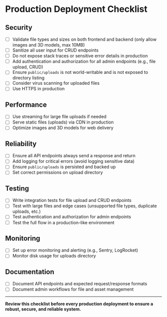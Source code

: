 # Production Deployment Checklist

## Security
- [ ] Validate file types and sizes on both frontend and backend (only allow images and 3D models, max 10MB)
- [ ] Sanitize all user input for CRUD endpoints
- [ ] Do not expose stack traces or sensitive error details in production
- [ ] Add authentication and authorization for all admin endpoints (e.g., file upload, CRUD)
- [ ] Ensure `public/uploads` is not world-writable and is not exposed to directory listing
- [ ] Consider virus scanning for uploaded files
- [ ] Use HTTPS in production

## Performance
- [ ] Use streaming for large file uploads if needed
- [ ] Serve static files (uploads) via CDN in production
- [ ] Optimize images and 3D models for web delivery

## Reliability
- [ ] Ensure all API endpoints always send a response and return
- [ ] Add logging for critical errors (avoid logging sensitive data)
- [ ] Ensure `public/uploads` is persisted and backed up
- [ ] Set correct permissions on upload directory

## Testing
- [ ] Write integration tests for file upload and CRUD endpoints
- [ ] Test with large files and edge cases (unsupported file types, duplicate uploads, etc.)
- [ ] Test authentication and authorization for admin endpoints
- [ ] Test the full flow in a production-like environment

## Monitoring
- [ ] Set up error monitoring and alerting (e.g., Sentry, LogRocket)
- [ ] Monitor disk usage for uploads directory

## Documentation
- [ ] Document API endpoints and expected request/response formats
- [ ] Document admin workflows for file and asset management

---

**Review this checklist before every production deployment to ensure a robust, secure, and reliable system.** 